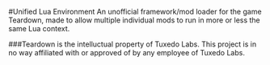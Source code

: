 #Unified Lua Environment
An unofficial framework/mod loader for the game Teardown, made to allow multiple individual mods to run in more or less the same Lua context.

###Teardown is the intelluctual property of Tuxedo Labs. This project is in no way affiliated with or approved of by any employee of Tuxedo Labs.